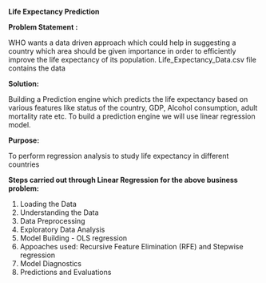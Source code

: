 **Life Expectancy Prediction**

**Problem Statement :**

WHO wants a data driven approach which could help in suggesting a country which area should be given importance in order to efficiently improve the life expectancy of its population. Life_Expectancy_Data.csv file contains the data

**Solution:**

Building a Prediction engine which predicts the life expectancy based on various features like status of the country, GDP, Alcohol consumption, adult mortality rate etc. To build a prediction engine we will use linear regression model.

**Purpose:** 

To perform regression analysis to study life expectancy in different countries

**Steps carried out through Linear Regression for the above business problem:**

1) Loading the Data
2) Understanding the Data
3) Data Preprocessing
4) Exploratory Data Analysis
5) Model Building - OLS regression
6) Appoaches used: Recursive Feature Elimination (RFE) and Stepwise regression
7) Model Diagnostics
8) Predictions and Evaluations
